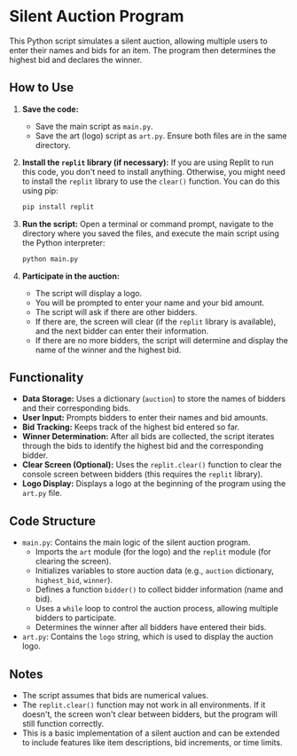 # Silent Auction Program

This Python script simulates a silent auction, allowing multiple users to enter their names and bids for an item. The program then determines the highest bid and declares the winner.

## How to Use

1.  **Save the code:**
    * Save the main script as `main.py`.
    * Save the art (logo) script as `art.py`.
        Ensure both files are in the same directory.
2.  **Install the `replit` library (if necessary):** If you are using Replit to run this code, you don't need to install anything. Otherwise, you might need to install the `replit` library to use the `clear()` function. You can do this using pip:

    ```bash
    pip install replit
    ```

3.  **Run the script:** Open a terminal or command prompt, navigate to the directory where you saved the files, and execute the main script using the Python interpreter:

    ```bash
    python main.py
    ```

4.  **Participate in the auction:**
    * The script will display a logo.
    * You will be prompted to enter your name and your bid amount.
    * The script will ask if there are other bidders.
    * If there are, the screen will clear (if the `replit` library is available), and the next bidder can enter their information.
    * If there are no more bidders, the script will determine and display the name of the winner and the highest bid.

## Functionality

* **Data Storage:** Uses a dictionary (`auction`) to store the names of bidders and their corresponding bids.
* **User Input:** Prompts bidders to enter their names and bid amounts.
* **Bid Tracking:** Keeps track of the highest bid entered so far.
* **Winner Determination:** After all bids are collected, the script iterates through the bids to identify the highest bid and the corresponding bidder.
* **Clear Screen (Optional):** Uses the `replit.clear()` function to clear the console screen between bidders (this requires the `replit` library).
* **Logo Display:** Displays a logo at the beginning of the program using the `art.py` file.

## Code Structure

* `main.py`: Contains the main logic of the silent auction program.
    * Imports the `art` module (for the logo) and the `replit` module (for clearing the screen).
    * Initializes variables to store auction data (e.g., `auction` dictionary, `highest_bid`, `winner`).
    * Defines a function `bidder()` to collect bidder information (name and bid).
    * Uses a `while` loop to control the auction process, allowing multiple bidders to participate.
    * Determines the winner after all bidders have entered their bids.
* `art.py`: Contains the `logo` string, which is used to display the auction logo.

## Notes

* The script assumes that bids are numerical values.
* The `replit.clear()` function may not work in all environments. If it doesn't, the screen won't clear between bidders, but the program will still function correctly.
* This is a basic implementation of a silent auction and can be extended to include features like item descriptions, bid increments, or time limits.